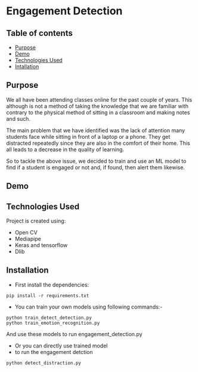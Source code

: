 # Engagement Detection

## Table of contents
* [Purpose](#purpose)
* [Demo](#demo)
* [Technologies Used](#technologies-used)
* [Intallation](#installation)

## Purpose
We all have been attending classes online for the past couple of years. This although is not a method of taking the knowledge that we are familiar with contrary to the physical method of sitting in a classroom and making notes and such. 

The main problem that we have identified was the lack of attention many students face while sitting in front of a laptop or a phone. They get distracted repeatedly since they are also in the comfort of their home. This all leads to a decrease in the quality of learning.

So to tackle the above issue, we decided to train and use an ML model to find if a student is engaged or not and, if found, then alert them likewise.
	
## Demo

## Technologies Used

Project is created using:
* Open CV
* Mediapipe
* Keras and tensorflow
* Dlib

## Installation
* First install the dependencies:

```
pip install -r requirements.txt
```

* You can train your own models using following commands:-

```
python train_detect_detection.py
python train_emotion_recognition.py
```

And use these models to run engagement_detection.py

* Or you can directly use trained model
* to run the engagement detction
```
python detect_distraction.py
```



